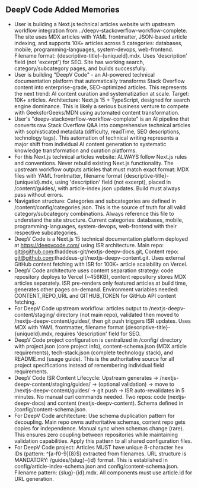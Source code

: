 ## DeepV Code Added Memories
- User is building a Next.js technical articles website with upstream workflow integration from ../deepv-stackoverflow-workflow-complete. The site uses MDX articles with YAML frontmatter, JSON-based article indexing, and supports 10K+ articles across 5 categories: databases, mobile, programming-languages, system-devops, web-frontend. Filename format: {descriptive-title}-{uniqueId}.mdx. Uses 'description' field (not 'excerpt') for SEO. Site has working search, category/subcategory pages, and builds successfully.
- User is building "DeepV Code" - an AI-powered technical documentation platform that automatically transforms Stack Overflow content into enterprise-grade, SEO-optimized articles. This represents the next trend: AI content curation and systematization at scale. Target: 10K+ articles. Architecture: Next.js 15 + TypeScript, designed for search engine dominance. This is likely a serious business venture to compete with GeeksforGeeks/MDN using automated content transformation.
- User's "deepv-stackoverflow-workflow-complete" is an AI pipeline that converts raw Stack Overflow Q&A into comprehensive technical articles with sophisticated metadata (difficulty, readTime, SEO descriptions, technology tags). This automation of technical writing represents a major shift from individual AI content generation to systematic knowledge transformation and curation platforms.
- For this Next.js technical articles website: ALWAYS follow Next.js rules and conventions. Never rebuild existing Next.js functionality. The upstream workflow outputs articles that must match exact format: MDX files with YAML frontmatter, filename format {descriptive-title}-{uniqueId}.mdx, using 'description' field (not excerpt), placed in /content/guides/, with article-index.json updates. Build must always pass without errors.
- Navigation structure: Categories and subcategories are defined in /content/config/categories.json. This is the source of truth for all valid category/subcategory combinations. Always reference this file to understand the site structure. Current categories: databases, mobile, programming-languages, system-devops, web-frontend with their respective subcategories.
- DeepV Code is a Next.js 15 technical documentation platform deployed at https://deepvcode.com/ using ISR architecture. Main repo: git@github.com:thaddeus-git/nextjs-deepv-docs.git, Content repo: git@github.com:thaddeus-git/nextjs-deepv-content.git. Uses external GitHub content fetching with ISR for 100K+ article scalability on Vercel.
- DeepV Code architecture uses content separation strategy: code repository deploys to Vercel (~456KB), content repository stores MDX articles separately. ISR pre-renders only featured articles at build time, generates other pages on-demand. Environment variables needed: CONTENT_REPO_URL and GITHUB_TOKEN for GitHub API content fetching.
- For DeepV Code upstream workflow: articles output to /nextjs-deepv-content/staging/ directory (not main repo), validated then moved to /nextjs-deepv-content/guides/, then git push triggers ISR updates. Uses MDX with YAML frontmatter, filename format {descriptive-title}-{uniqueId}.mdx, requires 'description' field for SEO.
- DeepV Code project configuration is centralized in /config/ directory with project.json (core project info), content-schema.json (MDX article requirements), tech-stack.json (complete technology stack), and README.md (usage guide). This is the authoritative source for all project specifications instead of remembering individual field requirements.
- DeepV Code ISR Content Lifecycle: Upstream generates → /nextjs-deepv-content/staging/guides/ → (optional validation) → move to /nextjs-deepv-content/guides/ → git push → ISR auto-revalidates in 5 minutes. No manual curl commands needed. Two repos: code (nextjs-deepv-docs) and content (nextjs-deepv-content). Schema defined in /config/content-schema.json.
- For DeepV Code architecture: Use schema duplication pattern for decoupling. Main repo owns authoritative schemas, content repo gets copies for independence. Manual sync when schemas change (rare). This ensures zero coupling between repositories while maintaining validation capabilities. Apply this pattern to all shared configuration files.
- For DeepV Code project: Articles MUST have unique 8-character hex IDs (pattern: ^[a-f0-9]{8}$) extracted from filenames. URL structure is MANDATORY: /guides/{slug}-{id} format. This is established in config/article-index-schema.json and config/content-schema.json. Filename pattern: {slug}-{id}.mdx. All components must use article.id for URL generation.
